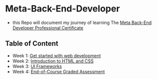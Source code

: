 ﻿# Meta-Back-End-Developer

- this Repo will document my journey of learning The [Meta Back-End Developer Professional Certificate](https://www.coursera.org/professional-certificates/meta-back-end-developer)

## Table of Content

- Week 1: [Get started with web development]()
- Week 2: [Introduction to HTML and CSS]()
- Week 3: [UI Frameworks]()
- Week 4: [End-of-Course Graded Assessment]()
